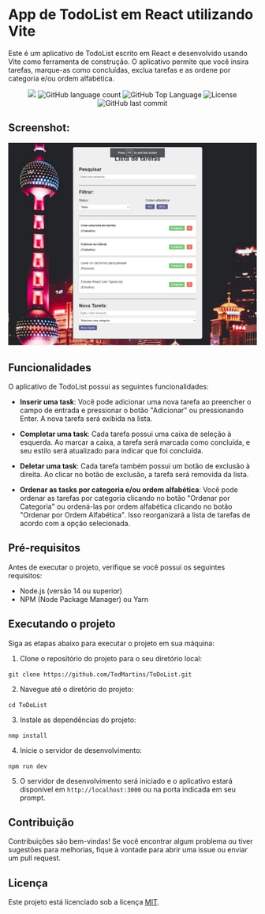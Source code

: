 # App de TodoList em React utilizando Vite

Este é um aplicativo de TodoList escrito em React e desenvolvido usando Vite como ferramenta de construção. O aplicativo permite que você insira tarefas, marque-as como concluídas, exclua tarefas e as ordene por categoria e/ou ordem alfabética.

<p align="center">
  <img src="https://img.shields.io/badge/made%20by-TED%20MARTINS-ffbb00?style=flat-square">
  <img alt="GitHub language count" src="https://img.shields.io/github/languages/count/tedmartins/ToDoList?color=ffbb00&style=flat-square">
  <img alt="GitHub Top Language" src="https://img.shields.io/github/languages/top/tedmartins/ToDoList?color=ffbb00&style=flat-square">
  <img alt="License" src="https://img.shields.io/badge/license-MIT-ffbb00?style=flat-square">
  <img alt="GitHub last commit" src="https://img.shields.io/github/last-commit/tedmartins/ToDoList?color=ffbb00&style=flat-square">
</p>

## Screenshot:

![Screenshot](public/imgs/Screenshot.png)

## Funcionalidades

O aplicativo de TodoList possui as seguintes funcionalidades:

- **Inserir uma task**: Você pode adicionar uma nova tarefa ao preencher o campo de entrada e pressionar o botão "Adicionar" ou pressionando Enter. A nova tarefa será exibida na lista.

- **Completar uma task**: Cada tarefa possui uma caixa de seleção à esquerda. Ao marcar a caixa, a tarefa será marcada como concluída, e seu estilo será atualizado para indicar que foi concluída.

- **Deletar uma task**: Cada tarefa também possui um botão de exclusão à direita. Ao clicar no botão de exclusão, a tarefa será removida da lista.

- **Ordenar as tasks por categoria e/ou ordem alfabética**: Você pode ordenar as tarefas por categoria clicando no botão "Ordenar por Categoria" ou ordená-las por ordem alfabética clicando no botão "Ordenar por Ordem Alfabética". Isso reorganizará a lista de tarefas de acordo com a opção selecionada.

## Pré-requisitos

Antes de executar o projeto, verifique se você possui os seguintes requisitos:

- Node.js (versão 14 ou superior)
- NPM (Node Package Manager) ou Yarn

## Executando o projeto

Siga as etapas abaixo para executar o projeto em sua máquina:

1. Clone o repositório do projeto para o seu diretório local:

`git clone https://github.com/TedMartins/ToDoList.git`

2. Navegue até o diretório do projeto:

`cd ToDoList`

3. Instale as dependências do projeto:

`nmp install`

4. Inicie o servidor de desenvolvimento:

`npm run dev`

5. O servidor de desenvolvimento será iniciado e o aplicativo estará disponível em `http://localhost:3000` ou na porta indicada em seu prompt.

## Contribuição

Contribuições são bem-vindas! Se você encontrar algum problema ou tiver sugestões para melhorias, fique à vontade para abrir uma issue ou enviar um pull request.

## Licença

Este projeto está licenciado sob a licença [MIT](https://opensource.org/licenses/MIT).
